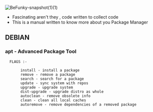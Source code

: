 ![BeFunky-snapshot(1)(1)](https://user-images.githubusercontent.com/68412503/120606015-59f9fe80-c46c-11eb-86de-5591ea754b8a.png)


- Fascinating aren't they , code written to collect code
- This is a manual written to know more about you Package Manager


## DEBIAN 
### apt - Advanced Package Tool 
```
  FLAGS :-
   
       install - install a package
       remove - remove a package
       search - search for a package
       update - sync system with repos
       upgrade - upgrade system
       dist-upgrade - upgrade distro as whole
       autoclean - remove obsolete info
       clean - clean all local caches
       autoremove - remove dependencies of a removed package
``` 
